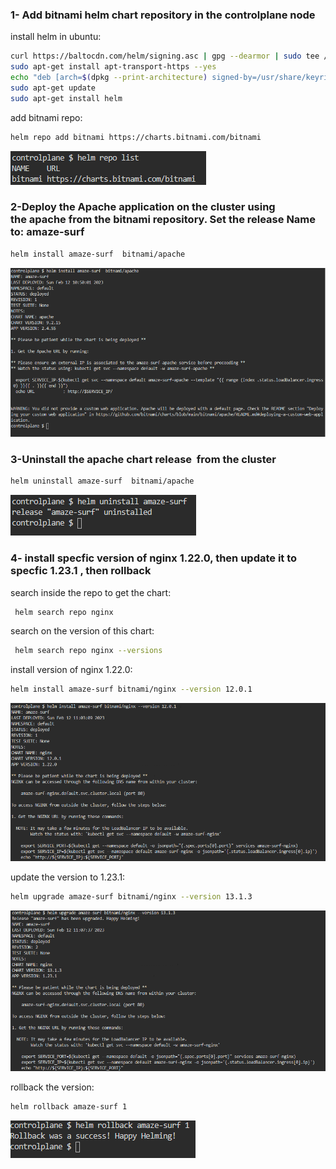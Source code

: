 
### 1- Add bitnami helm chart repository in the controlplane node
install helm in ubuntu:
```bash
curl https://baltocdn.com/helm/signing.asc | gpg --dearmor | sudo tee /usr/share/keyrings/helm.gpg > /dev/null
sudo apt-get install apt-transport-https --yes
echo "deb [arch=$(dpkg --print-architecture) signed-by=/usr/share/keyrings/helm.gpg] https://baltocdn.com/helm/stable/debian/ all main" | sudo tee /etc/apt/sources.list.d/helm-stable-debian.list
sudo apt-get update
sudo apt-get install helm
```
add bitnami repo:
```bash
helm repo add bitnami https://charts.bitnami.com/bitnami
```

![image info](Screenshot/add-bitnami_repo.png)

### 2-Deploy the Apache application on the cluster using the apache from the bitnami repository. Set the release Name to: amaze-surf
```bash
helm install amaze-surf  bitnami/apache
```
![image info](Screenshot/install-repo.png)

### 3-Uninstall the apache chart release  from the cluster
```bash
helm uninstall amaze-surf  bitnami/apache
```
![image info](Screenshot/uninstall-repo.png)

### 4- install specfic version of nginx 1.22.0, then update it to specfic 1.23.1 , then rollback
search inside the repo to get the chart:
```bash
 helm search repo nginx
```
search on the version of this chart:
```bash
 helm search repo nginx --versions
```
install version of nginx 1.22.0:
```bash
helm install amaze-surf bitnami/nginx --version 12.0.1
```
![image info](Screenshot/install-version22.png)

update the version to 1.23.1:
```bash
helm upgrade amaze-surf bitnami/nginx --version 13.1.3
```
![image info](Screenshot/upgrade-repo.png)

rollback the version:
```bash
helm rollback amaze-surf 1
```
![image info](Screenshot/rollback.png)

